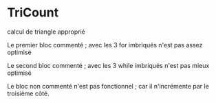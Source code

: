 # TriCount
calcul de triangle approprié

Le premier bloc commenté ; avec les 3 for imbriqués n'est pas assez optimisé

Le second bloc commenté ; avec les 3 while imbriqués n'est pas mieux optimisé

Le bloc non commenté n'est pas fonctionnel ; car il n'incrémente par le troisième côté.

